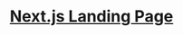 <h1 align="center">
  <a href="https://github.com/hiriski/coursespace-landing-page">
  Next.js Landing Page
  </a>
  <br />
</h1>



